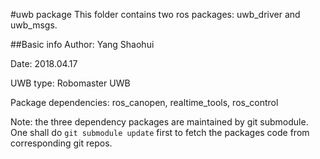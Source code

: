 #uwb package
This folder contains two ros packages: uwb_driver and uwb_msgs. 

##Basic info
Author: Yang Shaohui

Date: 2018.04.17

UWB type: Robomaster UWB

Package dependencies: ros_canopen, realtime_tools, ros_control

Note: the three dependency packages are maintained by git submodule. One shall do `git submodule update` first to fetch the packages code from corresponding git repos. 